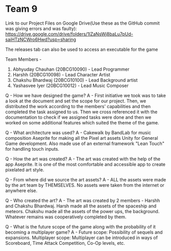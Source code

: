 # Team 9

Link to our Project Files on Google Drive(Use these as the GitHub commit was giving errors and was faulty): https://drive.google.com/drive/folders/1lZaNsWj8baLu7pUd-saiHTzNCWro6Hwd?usp=sharing

The releases tab can also be used to access an executable for the game


Team Members - 
1) Abhyuday Chauhan (20BCG10090) - Lead Programmer
2) Harshh (20BCG10098) - Lead Character Artist
3) Chakshu Bhardwaj (20BCG10100) - Lead Background artist
4) Yashasvee Iyer (20BCG10012) - Lead Music Composer

Q - How we have designed the game?
A - First initiative we took was to take a look at the document and set the scope for our project. Then, we distributed the work according to the members' capabilities and then completed the task assigned to us. Then we cross referenced it with the documentation to check if we assigned tasks were done and then we worked on some additional features which suited the theme of the game.

Q - What architecture was used?
A - Cakewalk by BandLab for music composition
Aseprite for making all the  Pixel art assets
Unity for General Game development. 
Also made use of an external framework "Lean Touch" for handling touch inputs.

Q - How the art was created? 
A - The art was created with the help of the app Aseprite. It is one of the most comfortable and accessible app to create pixelated art style.

Q - From where did we source the art assets?
A - ALL the assets were made by the art team by THEMSELVES. No assets were taken from the internet or anywhere else.

Q - Who created the art?
A - The art was created by 2 members - Harshh and Chakshu Bhardwaj.
Harsh made all the assets of the spaceship and meteors.
Chakshu made all the assets of the power ups,  the background. 
Whatever remains was cooperatively completed by them.

Q - What is the future scope of the game along with the probability of it becoming a multiplayer game?
A - Future scope: Possibility of sequels and expansions. 
Multiplayer scope: Multiplayer can be introduced in ways of Scoreboard, Time Attack Competition, Co-Op levels, etc.
